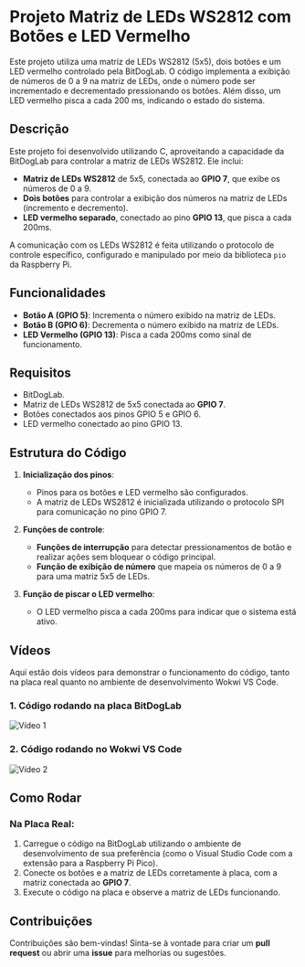 

# Projeto Matriz de LEDs WS2812 com Botões e LED Vermelho

Este projeto utiliza uma matriz de LEDs WS2812 (5x5), dois botões e um LED vermelho controlado pela BitDogLab. O código implementa a exibição de números de 0 a 9 na matriz de LEDs, onde o número pode ser incrementado e decrementado pressionando os botões. Além disso, um LED vermelho pisca a cada 200 ms, indicando o estado do sistema.

## Descrição

Este projeto foi desenvolvido utilizando C, aproveitando a capacidade da BitDogLab para controlar a matriz de LEDs WS2812. Ele inclui:

- **Matriz de LEDs WS2812** de 5x5, conectada ao **GPIO 7**, que exibe os números de 0 a 9.
- **Dois botões** para controlar a exibição dos números na matriz de LEDs (incremento e decremento).
- **LED vermelho separado**, conectado ao pino **GPIO 13**, que pisca a cada 200ms.

A comunicação com os LEDs WS2812 é feita utilizando o protocolo de controle específico, configurado e manipulado por meio da biblioteca `pio` da Raspberry Pi.

## Funcionalidades

- **Botão A (GPIO 5)**: Incrementa o número exibido na matriz de LEDs.
- **Botão B (GPIO 6)**: Decrementa o número exibido na matriz de LEDs.
- **LED Vermelho (GPIO 13)**: Pisca a cada 200ms como sinal de funcionamento.

## Requisitos

- BitDogLab.
- Matriz de LEDs WS2812 de 5x5 conectada ao **GPIO 7**.
- Botões conectados aos pinos GPIO 5 e GPIO 6.
- LED vermelho conectado ao pino GPIO 13.

## Estrutura do Código

1. **Inicialização dos pinos**:
   - Pinos para os botões e LED vermelho são configurados.
   - A matriz de LEDs WS2812 é inicializada utilizando o protocolo SPI para comunicação no pino GPIO 7.

2. **Funções de controle**:
   - **Funções de interrupção** para detectar pressionamentos de botão e realizar ações sem bloquear o código principal.
   - **Função de exibição de número** que mapeia os números de 0 a 9 para uma matriz 5x5 de LEDs.

3. **Função de piscar o LED vermelho**:
   - O LED vermelho pisca a cada 200ms para indicar que o sistema está ativo.

## Vídeos

Aqui estão dois vídeos para demonstrar o funcionamento do código, tanto na placa real quanto no ambiente de desenvolvimento Wokwi VS Code.

### 1. Código rodando na placa BitDogLab
![Vídeo 1](https://youtu.be/1-Gqy6KrePk)

### 2. Código rodando no Wokwi VS Code
![Vídeo 2](https://youtu.be/DZTkCRmFc2w)

## Como Rodar

### Na Placa Real:
1. Carregue o código na BitDogLab utilizando o ambiente de desenvolvimento de sua preferência (como o Visual Studio Code com a extensão para a Raspberry Pi Pico).
2. Conecte os botões e a matriz de LEDs corretamente à placa, com a matriz conectada ao **GPIO 7**.
3. Execute o código na placa e observe a matriz de LEDs funcionando.

## Contribuições

Contribuições são bem-vindas! Sinta-se à vontade para criar um **pull request** ou abrir uma **issue** para melhorias ou sugestões.

